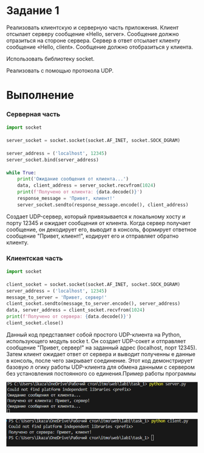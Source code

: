 # Задание 1

Реализовать клиентскую и серверную часть приложения. Клиент отсылает серверу сообщение «Hello, server». Сообщение должно отразиться на стороне сервера. Сервер в ответ отсылает клиенту сообщение «Hello, client». Сообщение должно отобразиться у клиента.

Использовать библиотеку socket.

Реализовать с помощью протокола UDP.

# Выполнение
### Cерверная часть

```python
import socket

server_socket = socket.socket(socket.AF_INET, socket.SOCK_DGRAM)

server_address = ('localhost', 12345)
server_socket.bind(server_address)

while True:
    print('Ожидание сообщения от клиента...')
    data, client_address = server_socket.recvfrom(1024)
    print(f'Получено от клиента: {data.decode()}')
    response_message = 'Привет, клиент!'
    server_socket.sendto(response_message.encode(), client_address)
```

Создает UDP-сервер, который привязывается к локальному хосту и порту 12345 и ожидает сообщения от клиента. Когда сервер получает сообщение, он декодирует его, выводит в консоль, формирует ответное сообщение "Привет, клиент!", кодирует его и отправляет обратно клиенту.


### Клиентская часть
```python
import socket

client_socket = socket.socket(socket.AF_INET, socket.SOCK_DGRAM)
server_address = ('localhost', 12345)
message_to_server = 'Привет, сервер!'
client_socket.sendto(message_to_server.encode(), server_address)
data, server_address = client_socket.recvfrom(1024)
print(f'Получено от сервера: {data.decode()}')
client_socket.close()
```

Данный код представляет собой простого UDP-клиента на Python, использующего модуль socke
t. Он создает UDP-сокет и отправляет сообщение "Привет, сервер!" на заданный адрес
(localhost, порт 12345). Затем клиент ожидает ответ от сервера и выводит полученны
е данные в консоль, после чего закрывает соединение. Этот код демонстрирует базовую л
огику работы UDP-клиента для обмена данными с сервером без установления постоянного со
единения.Пример работы программы

![Пример изображения](Снимок%20экрана%202024-03-16%20141327.png)

![Пример изображения](Снимок%20экрана%202024-03-16%20141421.png)
